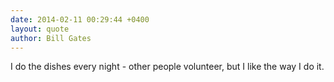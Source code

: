 ```yaml
---
date: 2014-02-11 00:29:44 +0400
layout: quote
author: Bill Gates
---
```

I do the dishes every night - other people volunteer, but I like the way I do it.
